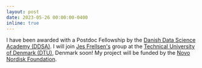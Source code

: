 ```yaml
---
layout: post
date: 2023-05-26 00:00:00-0400
inline: true
---
```


I have been awarded with a Postdoc Fellowship by the <a href='https://ddsa.dk/'>Danish Data Science Academy (DDSA)</a>. I will join <a href='https://frellsen.org/'>Jes Frellsen\'s</a> group at the <a href='https://www.dtu.dk/english/'>Technical University of Denmark (DTU)</a>, Denmark soon! My project will be funded by the <a href='https://novonordiskfonden.dk/en/'>Novo Nordisk Foundation</a>.
